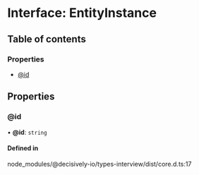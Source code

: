 # Interface: EntityInstance

## Table of contents

### Properties

- [@id](../wiki/EntityInstance#@id)

## Properties

### @id

• **@id**: `string`

#### Defined in

node_modules/@decisively-io/types-interview/dist/core.d.ts:17

